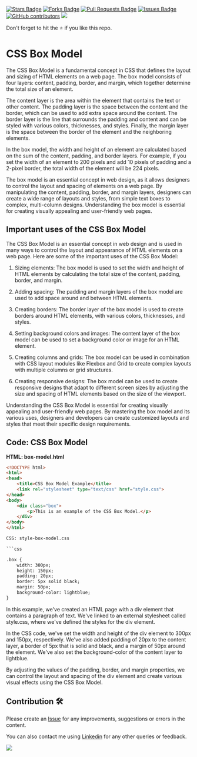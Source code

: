 <a href="https://github.com/drshahizan/learn-php/stargazers"><img src="https://img.shields.io/github/stars/drshahizan/learn-php" alt="Stars Badge"/></a>
<a href="https://github.com/drshahizan/learn-php/network/members"><img src="https://img.shields.io/github/forks/drshahizan/learn-php" alt="Forks Badge"/></a>
<a href="https://github.com/drshahizan/learn-php/pulls"><img src="https://img.shields.io/github/issues-pr/drshahizan/learn-php" alt="Pull Requests Badge"/></a>
<a href="https://github.com/drshahizan/learn-php/issues"><img src="https://img.shields.io/github/issues/drshahizan/learn-php" alt="Issues Badge"/></a>
<a href="https://github.com/drshahizan/learn-php/graphs/contributors"><img alt="GitHub contributors" src="https://img.shields.io/github/contributors/drshahizan/learn-php?color=2b9348"></a>
![](https://visitor-badge.glitch.me/badge?page_id=drshahizan/learn-php)

Don't forget to hit the :star: if you like this repo.
# CSS Box Model 

The CSS Box Model is a fundamental concept in CSS that defines the layout and sizing of HTML elements on a web page. The box model consists of four layers: content, padding, border, and margin, which together determine the total size of an element.

The content layer is the area within the element that contains the text or other content. The padding layer is the space between the content and the border, which can be used to add extra space around the content. The border layer is the line that surrounds the padding and content and can be styled with various colors, thicknesses, and styles. Finally, the margin layer is the space between the border of the element and the neighboring elements.

In the box model, the width and height of an element are calculated based on the sum of the content, padding, and border layers. For example, if you set the width of an element to 200 pixels and add 10 pixels of padding and a 2-pixel border, the total width of the element will be 224 pixels.

The box model is an essential concept in web design, as it allows designers to control the layout and spacing of elements on a web page. By manipulating the content, padding, border, and margin layers, designers can create a wide range of layouts and styles, from simple text boxes to complex, multi-column designs. Understanding the box model is essential for creating visually appealing and user-friendly web pages.

## Important uses of the CSS Box Model
The CSS Box Model is an essential concept in web design and is used in many ways to control the layout and appearance of HTML elements on a web page. Here are some of the important uses of the CSS Box Model:

1. Sizing elements: The box model is used to set the width and height of HTML elements by calculating the total size of the content, padding, border, and margin.

2. Adding spacing: The padding and margin layers of the box model are used to add space around and between HTML elements.

3. Creating borders: The border layer of the box model is used to create borders around HTML elements, with various colors, thicknesses, and styles.

4. Setting background colors and images: The content layer of the box model can be used to set a background color or image for an HTML element.

5. Creating columns and grids: The box model can be used in combination with CSS layout modules like Flexbox and Grid to create complex layouts with multiple columns or grid structures.

6. Creating responsive designs: The box model can be used to create responsive designs that adapt to different screen sizes by adjusting the size and spacing of HTML elements based on the size of the viewport.

Understanding the CSS Box Model is essential for creating visually appealing and user-friendly web pages. By mastering the box model and its various uses, designers and developers can create customized layouts and styles that meet their specific design requirements.

## Code: CSS Box Model

**HTML: box-model.html**

```html
<!DOCTYPE html>
<html>
<head>
	<title>CSS Box Model Example</title>
	<link rel="stylesheet" type="text/css" href="style.css">
</head>
<body>
	<div class="box">
		<p>This is an example of the CSS Box Model.</p>
	</div>
</body>
</html>

CSS: style-box-model.css

```css

.box {
	width: 300px;
	height: 150px;
	padding: 20px;
	border: 5px solid black;
	margin: 50px;
	background-color: lightblue;
}
```

In this example, we've created an HTML page with a div element that contains a paragraph of text. We've linked to an external stylesheet called style.css, where we've defined the styles for the div element.

In the CSS code, we've set the width and height of the div element to 300px and 150px, respectively. We've also added padding of 20px to the content layer, a border of 5px that is solid and black, and a margin of 50px around the element. We've also set the background-color of the content layer to lightblue.

By adjusting the values of the padding, border, and margin properties, we can control the layout and spacing of the div element and create various visual effects using the CSS Box Model.

## Contribution 🛠️
Please create an [Issue](https://github.com/drshahizan/learn-php/issues) for any improvements, suggestions or errors in the content.

You can also contact me using [Linkedin](https://www.linkedin.com/in/drshahizan/) for any other queries or feedback.

![](https://visitor-badge.glitch.me/badge?page_id=drshahizan)

